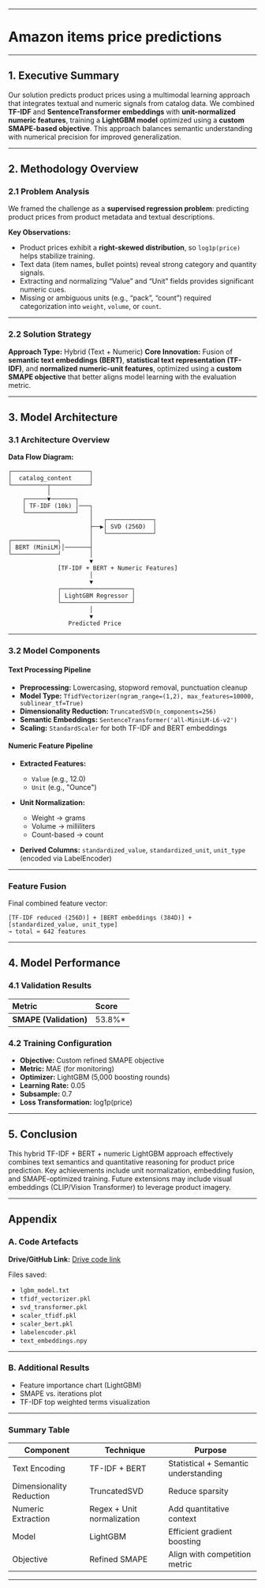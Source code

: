
---

#  **Amazon items price predictions**

---

## **1. Executive Summary**

Our solution predicts product prices using a multimodal learning approach that integrates textual and numeric signals from catalog data.
We combined **TF-IDF** and **SentenceTransformer embeddings** with **unit-normalized numeric features**, training a **LightGBM model** optimized using a **custom SMAPE-based objective**.
This approach balances semantic understanding with numerical precision for improved generalization.

---

## **2. Methodology Overview**

### **2.1 Problem Analysis**

We framed the challenge as a **supervised regression problem**: predicting product prices from product metadata and textual descriptions.

**Key Observations:**

* Product prices exhibit a **right-skewed distribution**, so `log1p(price)` helps stabilize training.
* Text data (item names, bullet points) reveal strong category and quantity signals.
* Extracting and normalizing “Value” and “Unit” fields provides significant numeric cues.
* Missing or ambiguous units (e.g., “pack”, “count”) required categorization into `weight`, `volume`, or `count`.

---

### **2.2 Solution Strategy**

**Approach Type:** Hybrid (Text + Numeric)
**Core Innovation:**
Fusion of **semantic text embeddings (BERT)**, **statistical text representation (TF-IDF)**, and **normalized numeric-unit features**, optimized using a **custom SMAPE objective** that better aligns model learning with the evaluation metric.

---

## **3. Model Architecture**

### **3.1 Architecture Overview**

**Data Flow Diagram:**

```
┌──────────────────────┐
│  catalog_content     │
└──────────┬───────────┘
           │
    ┌──────▼───────┐
    │ TF-IDF (10k) │───┐
    └──────────────┘   │
                       │   ┌─────────────┐
                       ├──▶│ SVD (256D)  │
                       │   └─────────────┘
┌─────────────┐        │
│ BERT (MiniLM)│───────┤
└─────────────┘        │
                       ▼
              [TF-IDF + BERT + Numeric Features]
                       │
                       ▼
              ┌────────────────────┐
              │ LightGBM Regressor │
              └────────────────────┘
                       │
                       ▼
                 Predicted Price
```

---

### **3.2 Model Components**

#### **Text Processing Pipeline**

* **Preprocessing:**
  Lowercasing, stopword removal, punctuation cleanup
* **Model Type:**
  `TfidfVectorizer(ngram_range=(1,2), max_features=10000, sublinear_tf=True)`
* **Dimensionality Reduction:**
  `TruncatedSVD(n_components=256)`
* **Semantic Embeddings:**
  `SentenceTransformer('all-MiniLM-L6-v2')`
* **Scaling:**
  `StandardScaler` for both TF-IDF and BERT embeddings

#### **Numeric Feature Pipeline**

* **Extracted Features:**

  * `Value` (e.g., 12.0)
  * `Unit` (e.g., "Ounce")
* **Unit Normalization:**

  * Weight → grams
  * Volume → milliliters
  * Count-based → count
* **Derived Columns:**
  `standardized_value`, `standardized_unit`, `unit_type` (encoded via LabelEncoder)

---

### **Feature Fusion**

Final combined feature vector:

```
[TF-IDF reduced (256D)] + [BERT embeddings (384D)] + [standardized_value, unit_type]
→ total ≈ 642 features
```

---

## **4. Model Performance**

### **4.1 Validation Results**

| Metric                 | Score         |
| :--------------------- | :------------ |
| **SMAPE (Validation)** |  53.8%*       |



### **4.2 Training Configuration**

* **Objective:** Custom refined SMAPE objective
* **Metric:** MAE (for monitoring)
* **Optimizer:** LightGBM (5,000 boosting rounds)
* **Learning Rate:** 0.05
* **Subsample:** 0.7
* **Loss Transformation:** log1p(price)

---

## **5. Conclusion**

This hybrid TF-IDF + BERT + numeric LightGBM approach effectively combines text semantics and quantitative reasoning for product price prediction.
Key achievements include unit normalization, embedding fusion, and SMAPE-optimized training.
Future extensions may include visual embeddings (CLIP/Vision Transformer) to leverage product imagery.

---

## **Appendix**

### **A. Code Artefacts**

**Drive/GitHub Link:** [Drive code link](https://drive.google.com/drive/folders/1Z4VxcGbtBUt9wDvwWRRcFpN2IswHycK3?usp=sharing)

Files saved:

* `lgbm_model.txt`
* `tfidf_vectorizer.pkl`
* `svd_transformer.pkl`
* `scaler_tfidf.pkl`
* `scaler_bert.pkl`
* `labelencoder.pkl`
* `text_embeddings.npy`

---

### **B. Additional Results**

* Feature importance chart (LightGBM)
* SMAPE vs. iterations plot
* TF-IDF top weighted terms visualization

---

###  **Summary Table**

| Component                | Technique                  | Purpose                              |
| ------------------------ | -------------------------- | ------------------------------------ |
| Text Encoding            | TF-IDF + BERT              | Statistical + Semantic understanding |
| Dimensionality Reduction | TruncatedSVD               | Reduce sparsity                      |
| Numeric Extraction       | Regex + Unit normalization | Add quantitative context             |
| Model                    | LightGBM                   | Efficient gradient boosting          |
| Objective                | Refined SMAPE              | Align with competition metric        |

---
